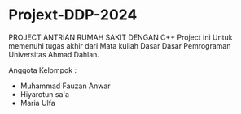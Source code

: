 # Projext-DDP-2024

PROJECT ANTRIAN RUMAH SAKIT DENGAN C++
Project ini Untuk memenuhi tugas akhir dari Mata kuliah Dasar Dasar Pemrograman Universitas Ahmad Dahlan.

Anggota Kelompok :
- Muhammad Fauzan Anwar
- Hiyarotun sa'a
- Maria Ulfa
